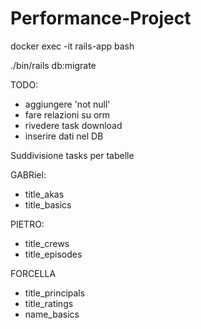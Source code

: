 # Performance-Project

docker exec -it rails-app bash

./bin/rails db:migrate



TODO:
* aggiungere 'not null' 
* fare relazioni su orm
* rivedere task download
* inserire dati nel DB

Suddivisione tasks per tabelle

GABRiel:
- title_akas
- title_basics

PIETRO:
- title_crews
- title_episodes

FORCELLA
- title_principals
- title_ratings
- name_basics
